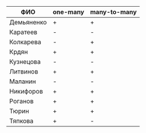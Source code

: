| **ФИО**    | one-many | many-to-many |
|------------|----------|--------------|
| Демьяненко | +        | +            |
| Каратеев   | -        | -            |
| Колкарева  | -        | +            |
| Крдян      | +        | +            |
| Кузнецова  | -        | -            |
| Литвинов   | +        | +            |
| Маланин    | -        | -            |
| Никифоров  | +        | +            |
| Роганов    | +        | +            |
| Тюрин      | +        | +            |
| Тяпкова    | +        | -            |
